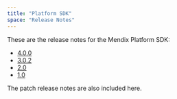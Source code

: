 ```yaml
---
title: "Platform SDK"
space: "Release Notes"
---
```


These are the release notes for the Mendix Platform SDK:

* [4.0.0](4.0.0)
* [3.0.2](3.0.2)
* [2.0](2.0)
* [1.0](1.0)

<div class="alert alert-info">

The patch release notes are also included here.

</div>
